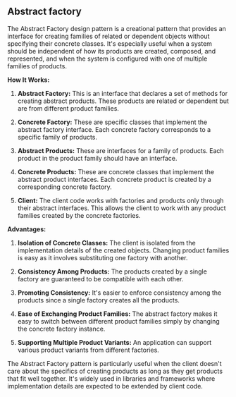 ## Abstract factory

The Abstract Factory design pattern is a creational pattern that provides an interface for creating families of related or dependent objects without specifying their concrete classes. It's especially useful when a system should be independent of how its products are created, composed, and represented, and when the system is configured with one of multiple families of products.

**How It Works:**

1. **Abstract Factory:** This is an interface that declares a set of methods for creating abstract products. These products are related or dependent but are from different product families.

2. **Concrete Factory:** These are specific classes that implement the abstract factory interface. Each concrete factory corresponds to a specific family of products.

3. **Abstract Products:** These are interfaces for a family of products. Each product in the product family should have an interface.

4. **Concrete Products:** These are concrete classes that implement the abstract product interfaces. Each concrete product is created by a corresponding concrete factory.

5. **Client:** The client code works with factories and products only through their abstract interfaces. This allows the client to work with any product families created by the concrete factories.

**Advantages:**

1. **Isolation of Concrete Classes:** The client is isolated from the implementation details of the created objects. Changing product families is easy as it involves substituting one factory with another.

2. **Consistency Among Products:** The products created by a single factory are guaranteed to be compatible with each other.

3. **Promoting Consistency:** It's easier to enforce consistency among the products since a single factory creates all the products.

4. **Ease of Exchanging Product Families:** The abstract factory makes it easy to switch between different product families simply by changing the concrete factory instance.

5. **Supporting Multiple Product Variants:** An application can support various product variants from different factories.

The Abstract Factory pattern is particularly useful when the client doesn't care about the specifics of creating products as long as they get products that fit well together. It's widely used in libraries and frameworks where implementation details are expected to be extended by client code.